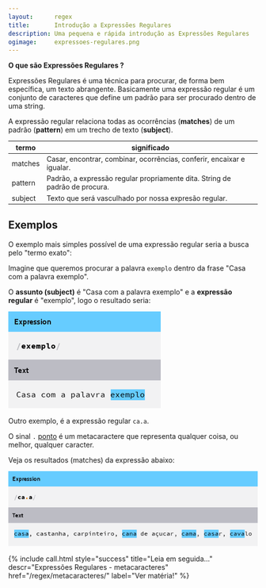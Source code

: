 ```yaml
---
layout:      regex
title:       Introdução a Expressões Regulares
description: Uma pequena e rápida introdução as Expressões Regulares
ogimage:     expressoes-regulares.png
---
```


__O que são Expressões Regulares ?__

Expressões Regulares é uma técnica para procurar, de forma bem específica, um texto abrangente. Basicamente uma expressão regular é um conjunto de caracteres que define um padrão para ser procurado dentro de uma string.

A expressão regular relaciona todas as ocorrências (__matches__) de um padrão (__pattern__) em um trecho de texto
(__subject__).

<table>
    <thead>
        <tr>
            <th>termo</th>
            <th>significado</th>
        </tr>
    </thead>
    <tbody>
        <tr>
            <td>matches</td>
            <td>Casar, encontrar, combinar, ocorrências, conferir, encaixar e igualar.</td>
        </tr>
        <tr>
            <td>pattern</td>
            <td>Padrão, a expressão regular propriamente dita. String de padrão de procura.</td>
        </tr>
        <tr>
            <td>subject</td>
            <td>Texto que será vasculhado por nossa expresão regular.</td>
        </tr>
    </tbody>
</table>



Exemplos
---

O exemplo mais simples possível de uma expressão regular seria a busca pelo "termo exato":

Imagine que queremos procurar a palavra `exemplo` dentro da frase "Casa com a palavra exemplo".

O __assunto (subject)__ é "Casa com a palavra exemplo" e a __expressão regular__ é "exemplo", logo o resultado seria:

![Figura ilustrando o 1 exemplo de expressão regular](exemplo1-expressoes-regulares.png)


Outro exemplo, é a expressão regular `ca.a`.

O sinal `.` [ponto](../metacaractere-ponto/) é um metacaractere que representa qualquer coisa, ou melhor, qualquer caracter.

Veja os resultados (matches) da expressão abaixo:

![Figura ilustrando o 2 exemplo de expressão regular](exemplo2-expressoes-regulares.png)


{% include call.html
    style="success"
    title="Leia em seguida..."
    descr="Expressões Regulares - metacaracteres"
    href="/regex/metacaracteres/"
    label="Ver matéria!"
%}
